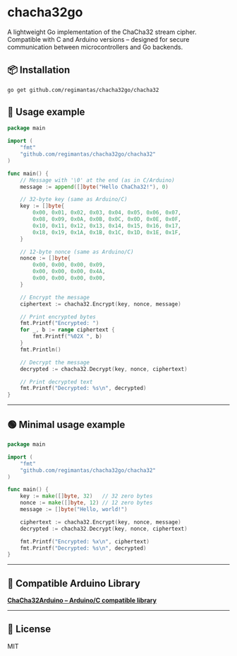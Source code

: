 # chacha32go

A lightweight Go implementation of the ChaCha32 stream cipher.  
Compatible with C and Arduino versions – designed for secure communication between microcontrollers and Go backends.

## 📦 Installation

```bash
go get github.com/regimantas/chacha32go/chacha32
```

## 🔐 Usage example

```go
package main

import (
    "fmt"
    "github.com/regimantas/chacha32go/chacha32"
)

func main() {
    // Message with '\0' at the end (as in C/Arduino)
    message := append([]byte("Hello ChaCha32!"), 0)

    // 32-byte key (same as Arduino/C)
    key := []byte{
        0x00, 0x01, 0x02, 0x03, 0x04, 0x05, 0x06, 0x07,
        0x08, 0x09, 0x0A, 0x0B, 0x0C, 0x0D, 0x0E, 0x0F,
        0x10, 0x11, 0x12, 0x13, 0x14, 0x15, 0x16, 0x17,
        0x18, 0x19, 0x1A, 0x1B, 0x1C, 0x1D, 0x1E, 0x1F,
    }

    // 12-byte nonce (same as Arduino/C)
    nonce := []byte{
        0x00, 0x00, 0x00, 0x09,
        0x00, 0x00, 0x00, 0x4A,
        0x00, 0x00, 0x00, 0x00,
    }

    // Encrypt the message
    ciphertext := chacha32.Encrypt(key, nonce, message)

    // Print encrypted bytes
    fmt.Printf("Encrypted: ")
    for _, b := range ciphertext {
        fmt.Printf("%02X ", b)
    }
    fmt.Println()

    // Decrypt the message
    decrypted := chacha32.Decrypt(key, nonce, ciphertext)

    // Print decrypted text
    fmt.Printf("Decrypted: %s\n", decrypted)
}
```

---

## 🟢 Minimal usage example

```go
package main

import (
    "fmt"
    "github.com/regimantas/chacha32go/chacha32"
)

func main() {
    key := make([]byte, 32)   // 32 zero bytes
    nonce := make([]byte, 12) // 12 zero bytes
    message := []byte("Hello, world!")

    ciphertext := chacha32.Encrypt(key, nonce, message)
    decrypted := chacha32.Decrypt(key, nonce, ciphertext)

    fmt.Printf("Encrypted: %x\n", ciphertext)
    fmt.Printf("Decrypted: %s\n", decrypted)
}
```

---

## 🔗 Compatible Arduino Library

**[ChaCha32Arduino – Arduino/C compatible library](https://github.com/regimantas/ChaCha32Arduino/)**

---


## 📄 License

MIT

